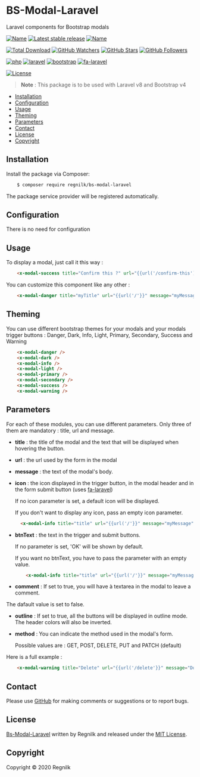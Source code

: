 # BS-Modal-Laravel

Laravel components for Bootstrap modals

[![Name](https://badgen.net/packagist/name/regnilk/bs-modal-laravel?color=blue)](https://packagist.org/packages/regnilk/bs-modal-laravel)
[![Latest stable release](https://badgen.net/packagist/v/regnilk/bs-modal-laravel?color=cyan)](https://packagist.org/packages/regnilk/bs-modal-laravel)
[![Name](https://badgen.net/github/last-commit/regnilk/bs-modal-laravel?color=green)](https://github.com/regnilk/bs-modal-laravel)

[![Total Download](https://badgen.net/packagist/dt/regnilk/bs-modal-laravel?color=green)](https://github.com/regnilk/bs-modal-laravel)
[![GitHub Watchers](https://badgen.net/packagist/ghw/regnilk/bs-modal-laravel?color=blue)](https://github.com/regnilk/bs-modal-laravel)
[![GitHub Stars](https://badgen.net/packagist/ghs/regnilk/bs-modal-laravel?color=yellow)](https://github.com/regnilk/bs-modal-laravel)
[![GitHub Followers](https://badgen.net/packagist/ghf/regnilk/bs-modal-laravel?color=cyan)](https://github.com/regnilk/bs-modal-laravel)

[![php](https://badgen.net/packagist/php/regnilk/bs-modal-laravel?color=orange)]()
[![laravel](https://badgen.net/badge/Laravel/&gt;&equals;8.0?color=orange)]()
[![bootstrap](https://badgen.net/badge/Bootstrap/&gt;&equals;4.0?color=orange)]()
[![fa-laravel](https://badgen.net/badge/regnilk-fa-laravel/&gt;&equals;1.0.13?color=orange)]()

[![License](https://badgen.net/packagist/license/regnilk/bs-modal-laravel)]()


> **Note** : This package is to be used with Laravel v8 and Bootstrap v4 

* [Installation](#installation)
* [Configuration](#configuration)
* [Usage](#usage)
* [Theming](#theming)
* [Parameters](#parameters)
* [Contact](#contact)
* [License](#license)
* [Copyright](#copyright)

## Installation

Install the package via Composer:

```sh
    $ composer require regnilk/bs-modal-laravel
```
    
The package service provider will be registered automatically.

## Configuration

There is no need for configuration

## Usage

To display a modal, just call it this way : 

```html
    <x-modal-success title="Confirm this ?" url="{{url('/confirm-this')}}" message="Do you confirm this ?" />
```

You can customize this component like any other : 

```html
    <x-modal-danger title="myTitle" url="{{url('/'}}" message="myMessage" class="my-2" style="font-weight: bold;" />
```

## Theming

You can use different bootstrap themes for your modals and your modals trigger buttons : Danger, Dark, Info, Light, Primary, Secondary, Success and Warning

```html
    <x-modal-danger />
    <x-modal-dark />
    <x-modal-info />
    <x-modal-light />
    <x-modal-primary />
    <x-modal-secondary />
    <x-modal-success />
    <x-modal-warning />
```

## Parameters

For each of these modules, you can use different parameters. Only three of them are mandatory : title, url and message.

- **title** : the title of the modal and the text that will be displayed when hovering the button.

- **url** : the url used by the form in the modal

- **message** : the text of the modal's body.

- **icon** : the icon displayed in the trigger button, in the modal header and in the form submit button (uses [fa-laravel](https://github.com/regnilk/fa-laravel))
  
  If no icon parameter is set, a default icon will be displayed.
  
  If you don't want to display any icon, pass an empty icon parameter.
  
  ```html
    <x-modal-info title="title" url="{{url('/'}}" message="myMessage" icon="" /> 
  ```
  
- **btnText** : the text in the trigger and submit buttons.
 
  If no parameter is set, 'OK' will be shown by default. 

  If you want no btnText, you have to pass the parameter with an empty value.

  ```html
      <x-modal-info title="title" url="{{url('/'}}" message="myMessage" btnText="" /> 
    ```
  
- **comment** : If set to true, you will have à textarea in the modal to leave a comment.

The dafault value is set to false.

- **outline** : If set to true, all the buttons will be displayed in outline mode. The header colors will also be inverted.

- **method** : You can indicate the method used in the modal's form. 

    Possible values are : GET, POST, DELETE, PUT and PATCH (default) 

Here is a full example :

```html
    <x-modal-warning title="Delete" url="{{url('/delete'}}" message="Do you want to delete ?" icon="delete" btnText="Delete" comment="true" outline="true" method="delete" />
```

## Contact

Please use [GitHub](https://github.com/regnilk/bs-modal-laravel) for making comments or suggestions or to report bugs.

## License

[Bs-Modal-Laravel](https://github.com/regnilk/bs-modal-laravel) written by Regnilk and released under the [MIT License](LICENSE).

## Copyright

Copyright &copy; 2020 Regnilk